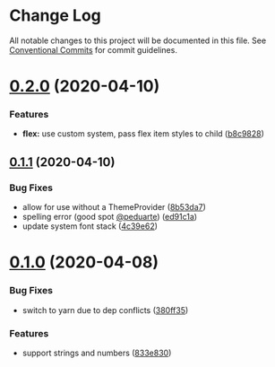 # Change Log

All notable changes to this project will be documented in this file.
See [Conventional Commits](https://conventionalcommits.org) for commit guidelines.

# [0.2.0](https://github.com/joe-bell/raam/compare/v0.1.1...v0.2.0) (2020-04-10)

### Features

- **flex:** use custom system, pass flex item styles to child ([b8c9828](https://github.com/joe-bell/raam/commit/b8c9828be13890a6400c8af18799a4e69df5a31e))

## [0.1.1](https://github.com/joe-bell/raam/compare/v0.1.0...v0.1.1) (2020-04-10)

### Bug Fixes

- allow for use without a ThemeProvider ([8b53da7](https://github.com/joe-bell/raam/commit/8b53da75cc3336b7e4131b5374938adce03a1afb))
- spelling error (good spot [@peduarte](https://github.com/peduarte)) ([ed91c1a](https://github.com/joe-bell/raam/commit/ed91c1a5acab525a056e0e42f46a8ad9bd9e81b6))
- update system font stack ([4c39e62](https://github.com/joe-bell/raam/commit/4c39e6229563cff886394b67c94d30289152a5e9))

# [0.1.0](https://github.com/joe-bell/raam/compare/v0.0.7...v0.1.0) (2020-04-08)

### Bug Fixes

- switch to yarn due to dep conflicts ([380ff35](https://github.com/joe-bell/raam/commit/380ff35c1d079510f2194b99051136da1ed1e564))

### Features

- support strings and numbers ([833e830](https://github.com/joe-bell/raam/commit/833e8309e757616569b9dca97fdb1e8789aee4fc))
